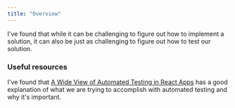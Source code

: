 ```yaml
---
title: "Overview"
---
```


I've found that while it can be challenging to figure out how to implement a solution, it can also be just as challenging to figure out how to test our solution.

### Useful resources

I've found that [A Wide View of Automated Testing in React Apps](https://reacthandbook.dev/automated-testing) has a good explanation of what we are trying to accomplish with automated testing and why it's important.